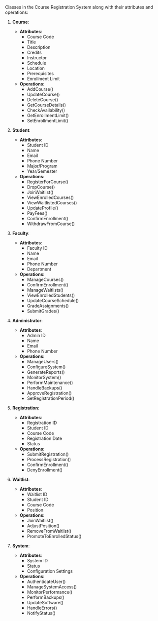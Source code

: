Classes in the Course Registration System along with their attributes and operations:

1. **Course**:
   - **Attributes**:
     - Course Code
     - Title
     - Description
     - Credits
     - Instructor
     - Schedule
     - Location
     - Prerequisites
     - Enrollment Limit
   - **Operations**:
     - AddCourse()
     - UpdateCourse()
     - DeleteCourse()
     - GetCourseDetails()
     - CheckAvailability()
     - GetEnrollmentLimit()
     - SetEnrollmentLimit()

2. **Student**:
   - **Attributes**:
     - Student ID
     - Name
     - Email
     - Phone Number
     - Major/Program
     - Year/Semester
   - **Operations**:
     - RegisterForCourse()
     - DropCourse()
     - JoinWaitlist()
     - ViewEnrolledCourses()
     - ViewWaitlistedCourses()
     - UpdateProfile()
     - PayFees()
     - ConfirmEnrollment()
     - WithdrawFromCourse()

3. **Faculty**:
   - **Attributes**:
     - Faculty ID
     - Name
     - Email
     - Phone Number
     - Department
   - **Operations**:
     - ManageCourses()
     - ConfirmEnrollment()
     - ManageWaitlists()
     - ViewEnrolledStudents()
     - UpdateCourseSchedule()
     - GradeAssignments()
     - SubmitGrades()

4. **Administrator**:
   - **Attributes**:
     - Admin ID
     - Name
     - Email
     - Phone Number
   - **Operations**:
     - ManageUsers()
     - ConfigureSystem()
     - GenerateReports()
     - MonitorSystem()
     - PerformMaintenance()
     - HandleBackups()
     - ApproveRegistration()
     - SetRegistrationPeriod()

5. **Registration**:
   - **Attributes**:
     - Registration ID
     - Student ID
     - Course Code
     - Registration Date
     - Status
   - **Operations**:
     - SubmitRegistration()
     - ProcessRegistration()
     - ConfirmEnrollment()
     - DenyEnrollment()

6. **Waitlist**:
   - **Attributes**:
     - Waitlist ID
     - Student ID
     - Course Code
     - Position
   - **Operations**:
     - JoinWaitlist()
     - AdjustPosition()
     - RemoveFromWaitlist()
     - PromoteToEnrolledStatus()

7. **System**:
   - **Attributes**:
     - System ID
     - Status
     - Configuration Settings
   - **Operations**:
     - AuthenticateUser()
     - ManageSystemAccess()
     - MonitorPerformance()
     - PerformBackups()
     - UpdateSoftware()
     - HandleErrors()
     - NotifyStatus()

